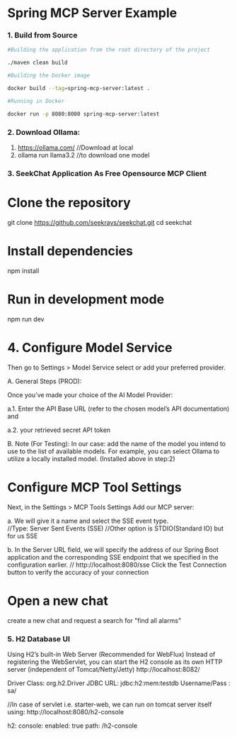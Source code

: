 # Spring MCP Server Example

### 1. Build from Source

```bash
#Building the application from the root directory of the project

./maven clean build

#Building the Docker image

docker build --tag=spring-mcp-server:latest .

#Running in Docker

docker run -p 8080:8080 spring-mcp-server:latest

```

### 2. Download Ollama:
1. https://ollama.com/ //Download at local
2. ollama run llama3.2 //to download one model

### 3. SeekChat Application As Free Opensource MCP Client
# Clone the repository
git clone https://github.com/seekrays/seekchat.git
cd seekchat
# Install dependencies
npm install
# Run in development mode
npm run dev

# 4. Configure Model Service
Then go to Settings > Model Service
select or add your preferred provider. 

A. General Steps (PROD):

Once you’ve made your choice of the AI Model Provider:

a.1. Enter the API Base URL (refer to the chosen model’s API documentation) and 

a.2. your retrieved secret API token


B. Note (For Testing):
In our case: add the name of the model you intend to use to the list of available models. 
For example, you can select Ollama to utilize a locally installed model. 
(Installed above in step:2)

# Configure MCP Tool Settings
Next, in the Settings > MCP Tools Settings
Add our MCP server:

a. We will give it a name and select the SSE event type.  
//Type: Server Sent Events (SSE)  //Other option is STDIO(Standard IO) but for us SSE

b. In the Server URL field, we will specify the address of our Spring Boot application 
and the corresponding SSE endpoint that we specified in the configuration earlier. 
// http://localhost:8080/sse
Click the Test Connection button to verify the accuracy of your connection

# Open a new chat
create a new chat and request a search for "find all alarms"

### 5. H2 Database UI
Using H2’s built-in Web Server (Recommended for WebFlux)
Instead of registering the WebServlet, you can start the H2 console as its own HTTP server (independent of Tomcat/Netty/Jetty)
http://localhost:8082/  

Driver Class: org.h2.Driver
JDBC URL: jdbc:h2:mem:testdb
Username/Pass : sa/

//In case of servlet i.e. starter-web, we can run on tomcat server itself using: http://localhost:8080/h2-console

h2:
console:
enabled: true
path: /h2-console